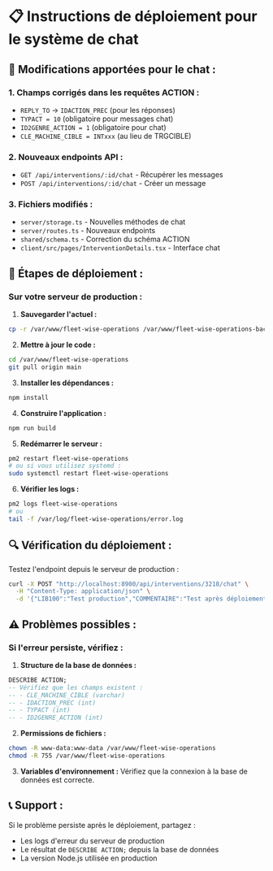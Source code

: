 # 📋 Instructions de déploiement pour le système de chat

## 🔧 Modifications apportées pour le chat :

### 1. **Champs corrigés dans les requêtes ACTION :**
- `REPLY_TO` → `IDACTION_PREC` (pour les réponses)
- `TYPACT = 10` (obligatoire pour messages chat)
- `ID2GENRE_ACTION = 1` (obligatoire pour chat)
- `CLE_MACHINE_CIBLE = INTxxx` (au lieu de TRGCIBLE)

### 2. **Nouveaux endpoints API :**
- `GET /api/interventions/:id/chat` - Récupérer les messages
- `POST /api/interventions/:id/chat` - Créer un message

### 3. **Fichiers modifiés :**
- `server/storage.ts` - Nouvelles méthodes de chat
- `server/routes.ts` - Nouveaux endpoints
- `shared/schema.ts` - Correction du schéma ACTION
- `client/src/pages/InterventionDetails.tsx` - Interface chat

## 🚀 Étapes de déploiement :

### Sur votre serveur de production :

1. **Sauvegarder l'actuel :**
```bash
cp -r /var/www/fleet-wise-operations /var/www/fleet-wise-operations-backup-$(date +%Y%m%d)
```

2. **Mettre à jour le code :**
```bash
cd /var/www/fleet-wise-operations
git pull origin main
```

3. **Installer les dépendances :**
```bash
npm install
```

4. **Construire l'application :**
```bash
npm run build
```

5. **Redémarrer le serveur :**
```bash
pm2 restart fleet-wise-operations
# ou si vous utilisez systemd :
sudo systemctl restart fleet-wise-operations
```

6. **Vérifier les logs :**
```bash
pm2 logs fleet-wise-operations
# ou
tail -f /var/log/fleet-wise-operations/error.log
```

## 🔍 Vérification du déploiement :

Testez l'endpoint depuis le serveur de production :
```bash
curl -X POST "http://localhost:8900/api/interventions/3218/chat" \
  -H "Content-Type: application/json" \
  -d '{"LIB100":"Test production","COMMENTAIRE":"Test après déploiement","CDUSER":"WEB","CLE_MACHINE_CIBLE":"INT3218","IDACTION_PREC":0}'
```

## ⚠️ Problèmes possibles :

### Si l'erreur persiste, vérifiez :

1. **Structure de la base de données :**
```sql
DESCRIBE ACTION;
-- Vérifiez que les champs existent :
-- - CLE_MACHINE_CIBLE (varchar)
-- - IDACTION_PREC (int)
-- - TYPACT (int)
-- - ID2GENRE_ACTION (int)
```

2. **Permissions de fichiers :**
```bash
chown -R www-data:www-data /var/www/fleet-wise-operations
chmod -R 755 /var/www/fleet-wise-operations
```

3. **Variables d'environnement :**
Vérifiez que la connexion à la base de données est correcte.

## 📞 Support :
Si le problème persiste après le déploiement, partagez :
- Les logs d'erreur du serveur de production
- Le résultat de `DESCRIBE ACTION;` depuis la base de données
- La version Node.js utilisée en production 
